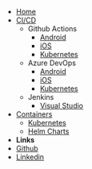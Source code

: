 <!-- markdownlint-disable-next-line first-line-heading -->

- [Home](/)
- [CI/CD](/cicd/cicd.md)
  - Github Actions
    - [Android](/cicd/github/android.md)
    - [iOS](/cicd/github/ios.md)
    - [Kubernetes](/cicd/github/kubernetes.md)
  - Azure DevOps
    - [Android](/cicd/azure-devops/azure-devops.md)
    - [iOS](/cicd/azure-devops/azure-devops.md)
    - [Kubernetes](/#)
  - Jenkins
    - [Visual Studio](/cicd/jenkins/jenkins.md)
- [Containers](/#)
  - [Kubernetes](/#)
  - [Helm Charts](/#)
- **Links**
- [Github](https://github.com/karlosarr)
- [Linkedin](https://www.linkedin.com/in/karlosarr)